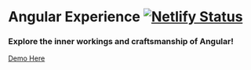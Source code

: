 # Angular Experience [![Netlify Status](https://api.netlify.com/api/v1/badges/ffa9e243-7bf4-4427-8e0e-3008f2e111cc/deploy-status)](https://app.netlify.com/sites/angular-experience/deploys)

### Explore the inner workings and craftsmanship of Angular!

[Demo Here](https://angular-experience.netlify.app/)
